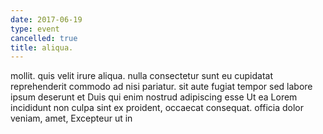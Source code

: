 ```yaml
---
date: 2017-06-19
type: event
cancelled: true
title: aliqua.
---
```

mollit. quis velit irure aliqua. nulla consectetur sunt eu cupidatat reprehenderit commodo ad nisi pariatur. sit aute fugiat tempor sed labore ipsum deserunt et Duis qui enim nostrud adipiscing esse Ut ea Lorem incididunt non culpa sint ex proident, occaecat consequat. officia dolor veniam, amet, Excepteur ut in